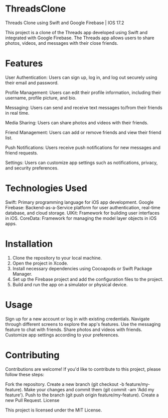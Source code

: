 # ThreadsClone
Threads Clone using Swift and Google Firebase | IOS 17.2

This project is a clone of the Threads app developed using Swift and integrated with Google Firebase. The Threads app allows users to share photos, videos, and messages with their close friends.

# Features

User Authentication: Users can sign up, log in, and log out securely using their email and password.

Profile Management: Users can edit their profile information, including their username, profile picture, and bio.

Messaging: Users can send and receive text messages to/from their friends in real time.

Media Sharing: Users can share photos and videos with their friends.

Friend Management: Users can add or remove friends and view their friend list.

Push Notifications: Users receive push notifications for new messages and friend requests.

Settings: Users can customize app settings such as notifications, privacy, and security preferences.

# Technologies Used

Swift: Primary programming language for iOS app development.
Google Firebase: Backend-as-a-Service platform for user authentication, real-time database, and cloud storage.
UIKit: Framework for building user interfaces in iOS.
CoreData: Framework for managing the model layer objects in iOS apps.

# Installation

1. Clone the repository to your local machine.
2. Open the project in Xcode.
3. Install necessary dependencies using Cocoapods or Swift Package Manager.
4. Set up the Firebase project and add the configuration files to the project.
5. Build and run the app on a simulator or physical device.

# Usage

Sign up for a new account or log in with existing credentials.
Navigate through different screens to explore the app's features.
Use the messaging feature to chat with friends.
Share photos and videos with friends.
Customize app settings according to your preferences.

# Contributing

Contributions are welcome! If you'd like to contribute to this project, please follow these steps:

Fork the repository.
Create a new branch (git checkout -b feature/my-feature).
Make your changes and commit them (git commit -am 'Add my feature').
Push to the branch (git push origin feature/my-feature).
Create a new Pull Request.
License

This project is licensed under the MIT License.
